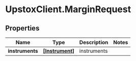 # UpstoxClient.MarginRequest

## Properties
Name | Type | Description | Notes
------------ | ------------- | ------------- | -------------
**instruments** | [**[Instrument]**](Instrument.md) | instruments | 

